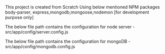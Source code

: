 This project is created from Scratch Using below mentioned NPM packages
body-parser, express,mongodb,mongoose,nodemon [for development purpose only]

The below file path contains the configuration for node server
-src/app/config/server.config.js

The below file path contains the configuration for mongoDB
-src/app/config/mongodb.config.js

